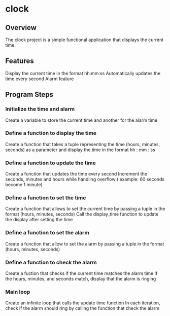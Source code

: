 # clock
## Overview
The clock project is a simple functional application that displays the current time.

## Features
Display the current time in the format hh:mm:ss
Automatically updates the time every second
Alarm feature

## Program Steps
### Initialize the time and alarm
Create a variable to store the current time and another for the alarm time
### Define a function to display the time
Create a function that takes a tuple representing the time 
(hours, minutes, seconds) as a parameter and display the time in the format hh : mm : ss
### Define a function to update the time
Create a function that updates the time every second
Increment the seconds, minutes and hours while handling overflow ( example: 60 seconds become 1 minute)
### Define a function to set the time
Create a function that allows to set the current time by passing a tuple in the format (hours, minutes, seconds)
Call the display_time function to update the display after setting the time
### Define a function to set the alarm
Create a function that allow to set the alarm by passing a tuple in the format (hours, minutes, seconds)
### Define a function to check the alarm
Create a fuction that checks if the current time matches the alarm time
If the hours, minutes, and seconds match, display that the alarm is ringing
### Main loop
Create an infinite loop that calls the update time function
In each iteration, check if the alarm should ring by calling the function that check the alarm